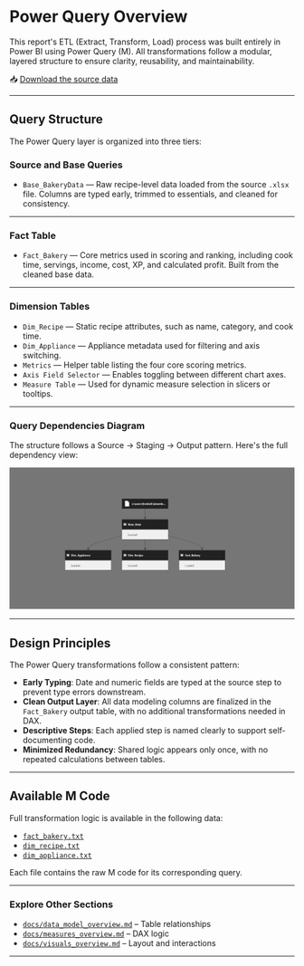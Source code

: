 # Power Query Overview

This report's ETL (Extract, Transform, Load) process was built entirely in Power BI using Power Query (M). All transformations follow a modular, layered structure to ensure clarity, reusability, and maintainability.

📥 [Download the source data](https://raw.githubusercontent.com/Nicholas-BI/bakery-efficiency-score/main/docs/data/bakery_story_source.xlsx)  

---

## Query Structure

The Power Query layer is organized into three tiers:

### Source and Base Queries

- `Base_BakeryData` — Raw recipe-level data loaded from the source `.xlsx` file. Columns are typed early, trimmed to essentials, and cleaned for consistency.

---

### Fact Table

- `Fact_Bakery` — Core metrics used in scoring and ranking, including cook time, servings, income, cost, XP, and calculated profit. Built from the cleaned base data.

---

### Dimension Tables

- `Dim_Recipe` — Static recipe attributes, such as name, category, and cook time.  
- `Dim_Appliance` — Appliance metadata used for filtering and axis switching.  
- `Metrics` — Helper table listing the four core scoring metrics.  
- `Axis Field Selector` — Enables toggling between different chart axes.  
- `Measure Table` — Used for dynamic measure selection in slicers or tooltips.

---

### Query Dependencies Diagram

The structure follows a Source → Staging → Output pattern. Here's the full dependency view:

![Query Dependency Diagram](./images/query_dependencies.png)

---

## Design Principles

The Power Query transformations follow a consistent pattern:

- **Early Typing**: Date and numeric fields are typed at the source step to prevent type errors downstream.  
- **Clean Output Layer**: All data modeling columns are finalized in the `Fact_Bakery` output table, with no additional transformations needed in DAX.  
- **Descriptive Steps**: Each applied step is named clearly to support self-documenting code.  
- **Minimized Redundancy**: Shared logic appears only once, with no repeated calculations between tables.

---

## Available M Code

Full transformation logic is available in the following data:

- [`fact_bakery.txt`](./data/fact_bakery.txt)  
- [`dim_recipe.txt`](./data/dim_recipe.txt)  
- [`dim_appliance.txt`](./data/dim_appliance.txt)  

Each file contains the raw M code for its corresponding query.

---

### Explore Other Sections

- [`docs/data_model_overview.md`](./data_model_overview.md) – Table relationships  
- [`docs/measures_overview.md`](./measures_overview.md) – DAX logic  
- [`docs/visuals_overview.md`](./visuals_overview.md) – Layout and interactions

---
